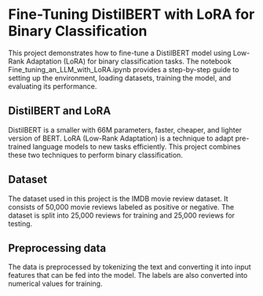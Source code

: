 # Fine-Tuning DistilBERT with LoRA for Binary Classification

This project demonstrates how to fine-tune a DistilBERT model using Low-Rank Adaptation (LoRA) for binary classification tasks. The notebook Fine_tuning_an_LLM_with_LoRA.ipynb provides a step-by-step guide to setting up the environment, loading datasets, training the model, and evaluating its performance.

## DistilBERT and LoRA

DistilBERT is a smaller with 66M parameters, faster, cheaper, and lighter version of BERT. LoRA (Low-Rank Adaptation) is a technique to adapt pre-trained language models to new tasks efficiently. This project combines these two techniques to perform binary classification.

## Dataset

The dataset used in this project is the IMDB movie review dataset. It consists of 50,000 movie reviews labeled as positive or negative. The dataset is split into 25,000 reviews for training and 25,000 reviews for testing.

## Preprocessing data

The data is preprocessed by tokenizing the text and converting it into input features that can be fed into the model. The labels are also converted into numerical values for training.
